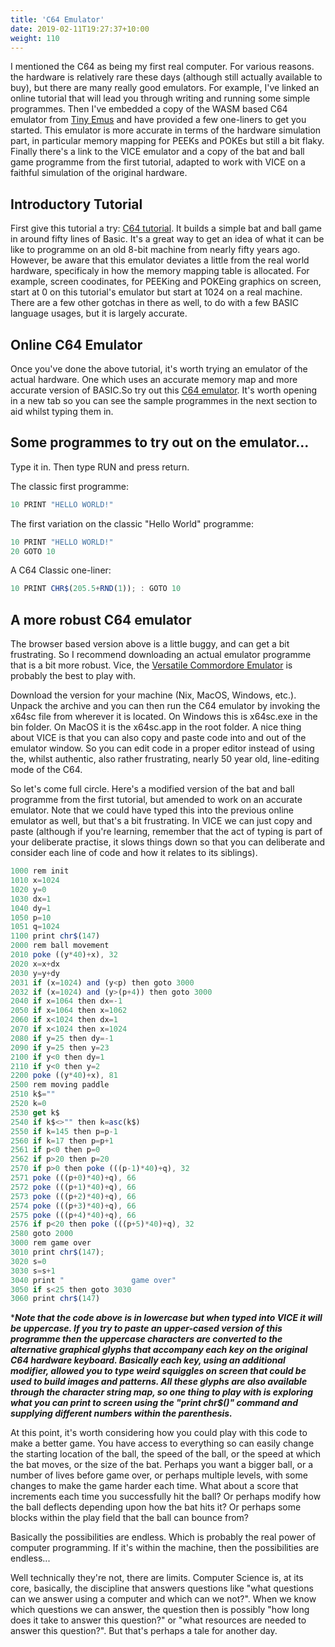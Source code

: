 ```yaml
---
title: 'C64 Emulator'
date: 2019-02-11T19:27:37+10:00
weight: 110
---
```



I mentioned the C64 as being my first real computer. For various reasons. the hardware is relatively rare these days (although still actually available to buy), but there are many really good emulators. For example, I've linked an online tutorial that will lead you through writing and running some simple programmes. Then I've embedded a copy of the WASM based C64 emulator from [Tiny Emus](https://floooh.github.io/tiny8bit/) and have provided a few one-liners to get you started. This emulator is more accurate in terms of the hardware simulation part, in particular memory mapping for PEEKs and POKEs but still a bit flaky. Finally there's a link to the VICE emulator and a copy of the bat and ball game programme from the first tutorial, adapted to work with VICE on a faithful simulation of the original hardware.

## Introductory Tutorial

First give this tutorial a try: [C64 tutorial](https://tomasp.net/commodore64/). It builds a simple bat and ball game in around fifty lines of Basic. It's a great way to get an idea of what it can be like to programme on an old 8-bit machine from nearly fifty years ago. However, be aware that this emulator deviates a little from the real world hardware, specificaly in how the memory mapping table is allocated. For example, screen coodinates, for PEEKing and POKEing graphics on screen, start at 0 on this tutorial's emulator but start at 1024 on a real machine. There are a few other gotchas in there as well, to do with a few BASIC language usages, but it is largely accurate.

## Online C64 Emulator

Once you've done the above tutorial, it's worth trying an emulator of the actual hardware. One which uses an accurate memory map and more accurate version of BASIC.So try out this [C64 emulator](/READY/demos/c64/index.html). It's worth opening in a new tab so you can see the sample programmes in the next section to aid whilst typing them in.


## Some programmes to try out on the emulator...

Type it in. Then type RUN and press return.


The classic first programme:

```js
10 PRINT "HELLO WORLD!"
```


The first variation on the classic "Hello World" programme:

```js
10 PRINT "HELLO WORLD!"
20 GOTO 10
```


A C64 Classic one-liner:
```js
10 PRINT CHR$(205.5+RND(1)); : GOTO 10
```


## A more robust C64 emulator

The browser based version above is a little buggy, and can get a bit frustrating. So I recommend downloading an actual emulator programme that is a bit more robust. Vice, the [Versatile Commordore Emulator](https://vice-emu.sourceforge.io/) is probably the best to play with.

Download the version for your machine (Nix, MacOS, Windows, etc.). Unpack the archive and you can then run the C64 emulator by invoking the x64sc file from wherever it is located. On Windows this is x64sc.exe in the bin folder. On MacOS it is the x64sc.app in the root folder. A nice thing about VICE is that you can also copy and paste code into and out of the emulator window. So you can edit code in a proper editor instead of using the, whilst authentic, also rather frustrating, nearly 50 year old, line-editing mode of the C64.

So let's come full circle. Here's a modified version of the bat and ball programme from the first tutorial, but amended to work on an accurate emulator. Note that we could have typed this into the previous online emulator as well, but that's a bit frustrating. In VICE we can just copy and paste (although if you're learning, remember that the act of typing is part of your deliberate practise, it slows things down so that you can deliberate and consider each line of code and how it relates to its siblings).

```js
1000 rem init
1010 x=1024
1020 y=0
1030 dx=1
1040 dy=1
1050 p=10
1051 q=1024
1100 print chr$(147)
2000 rem ball movement
2010 poke ((y*40)+x), 32
2020 x=x+dx
2030 y=y+dy
2031 if (x=1024) and (y<p) then goto 3000
2032 if (x=1024) and (y>(p+4)) then goto 3000
2040 if x=1064 then dx=-1
2050 if x=1064 then x=1062
2060 if x<1024 then dx=1
2070 if x<1024 then x=1024
2080 if y=25 then dy=-1
2090 if y=25 then y=23
2100 if y<0 then dy=1
2110 if y<0 then y=2
2200 poke ((y*40)+x), 81
2500 rem moving paddle
2510 k$=""
2520 k=0
2530 get k$
2540 if k$<>"" then k=asc(k$)
2550 if k=145 then p=p-1
2560 if k=17 then p=p+1
2561 if p<0 then p=0
2562 if p>20 then p=20
2570 if p>0 then poke (((p-1)*40)+q), 32
2571 poke (((p+0)*40)+q), 66
2572 poke (((p+1)*40)+q), 66
2573 poke (((p+2)*40)+q), 66
2574 poke (((p+3)*40)+q), 66
2575 poke (((p+4)*40)+q), 66
2576 if p<20 then poke (((p+5)*40)+q), 32
2580 goto 2000
3000 rem game over
3010 print chr$(147);
3020 s=0
3030 s=s+1
3040 print "               game over"
3050 if s<25 then goto 3030
3060 print chr$(147)
```

****Note that the code above is in lowercase but when typed into VICE it will be uppercase. If you try to paste an upper-cased version of this programme then the uppercase characters are converted to the alternative graphical glyphs that accompany each key on the original C64 hardware keyboard. Basically each key, using an additional modifier, allowed you to type weird squiggles on screen that could be used to build images and patterns. All these glyphs are also available through the character string map, so one thing to play with is exploring what you can print to screen using the "print chr$()" command and supplying different numbers within the parenthesis.***

At this point, it's worth considering how you could play with this code to make a better game. You have access to everything so can easily change the starting location of the ball, the speed of the ball, or the speed at which the bat moves, or the size of the bat. Perhaps you want a bigger ball, or a number of lives before game over, or perhaps multiple levels, with some changes to make the game harder each time. What about a score that increments each time you successfully hit the ball? Or perhaps modify how the ball deflects depending upon how the bat hits it? Or perhaps some blocks within the play field that the ball can bounce from? 

Basically the possibilities are endless. Which is probably the real power of computer programming. If it's within the machine, then the possibilities are endless...

Well technically they're not, there are limits. Computer Science is, at its core, basically, the discipline that answers questions like "what questions can we answer using a computer and which can we not?". When we know which questions we can answer, the question then is possibly "how long does it take to answer this question?" or "what resources are needed to answer this question?". But that's perhaps a tale for another day.
